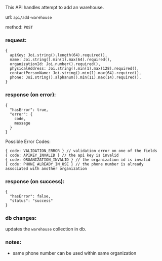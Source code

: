 This API handles attempt to add an warehouse.

url: `api/add-warehouse`

method: `POST`

### request: 
```
{
  apiKey: Joi.string().length(64).required(),
  name: Joi.string().min(1).max(64).required(),
  organizationId: Joi.number().required(),
  physicalAddress: Joi.string().min(1).max(128).required(),
  contactPersonName: Joi.string().min(1).max(64).required(),
  phone: Joi.string().alphanum().min(11).max(14).required(),
}
```

### response (on error):
```
{
  "hasError": true,
  "error": {
    code,
    message
  }
}
```
Possible Error Codes:
```
{ code: VALIDATION_ERROR } // validation error on one of the fields
{ code: APIKEY_INVALID } // the api key is invalid
{ code: ORGANIZATION_INVALID } // the organization id is invalid
{ code: PHONE_ALREADY_IN_USE } // the phone number is already associated with another organization
```

### response (on success):
```
{
  "hasError": false,
  "status": "success"
}
```

### db changes:
updates the `warehouse` collection in db.

### notes:
* same phone number can be used within same organization